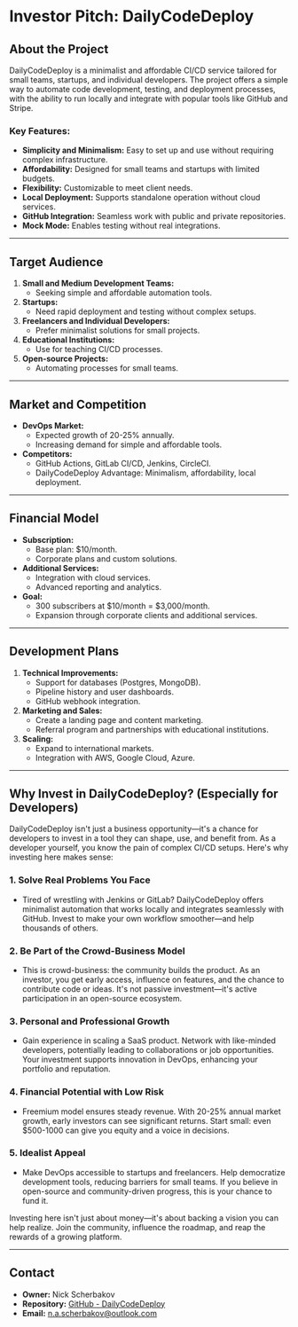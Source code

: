 # Investor Pitch: DailyCodeDeploy

## About the Project
DailyCodeDeploy is a minimalist and affordable CI/CD service tailored for small teams, startups, and individual developers. The project offers a simple way to automate code development, testing, and deployment processes, with the ability to run locally and integrate with popular tools like GitHub and Stripe.

### Key Features:
- **Simplicity and Minimalism:** Easy to set up and use without requiring complex infrastructure.
- **Affordability:** Designed for small teams and startups with limited budgets.
- **Flexibility:** Customizable to meet client needs.
- **Local Deployment:** Supports standalone operation without cloud services.
- **GitHub Integration:** Seamless work with public and private repositories.
- **Mock Mode:** Enables testing without real integrations.

---

## Target Audience
1. **Small and Medium Development Teams:**
   - Seeking simple and affordable automation tools.
2. **Startups:**
   - Need rapid deployment and testing without complex setups.
3. **Freelancers and Individual Developers:**
   - Prefer minimalist solutions for small projects.
4. **Educational Institutions:**
   - Use for teaching CI/CD processes.
5. **Open-source Projects:**
   - Automating processes for small teams.

---

## Market and Competition
- **DevOps Market:**
  - Expected growth of 20-25% annually.
  - Increasing demand for simple and affordable tools.
- **Competitors:**
  - GitHub Actions, GitLab CI/CD, Jenkins, CircleCI.
  - DailyCodeDeploy Advantage: Minimalism, affordability, local deployment.

---

## Financial Model
- **Subscription:**
  - Base plan: $10/month.
  - Corporate plans and custom solutions.
- **Additional Services:**
  - Integration with cloud services.
  - Advanced reporting and analytics.
- **Goal:**
  - 300 subscribers at $10/month = $3,000/month.
  - Expansion through corporate clients and additional services.

---

## Development Plans
1. **Technical Improvements:**
   - Support for databases (Postgres, MongoDB).
   - Pipeline history and user dashboards.
   - GitHub webhook integration.
2. **Marketing and Sales:**
   - Create a landing page and content marketing.
   - Referral program and partnerships with educational institutions.
3. **Scaling:**
   - Expand to international markets.
   - Integration with AWS, Google Cloud, Azure.

---

## Why Invest in DailyCodeDeploy? (Especially for Developers)

DailyCodeDeploy isn't just a business opportunity—it's a chance for developers to invest in a tool they can shape, use, and benefit from. As a developer yourself, you know the pain of complex CI/CD setups. Here's why investing here makes sense:

### 1. **Solve Real Problems You Face**

- Tired of wrestling with Jenkins or GitLab? DailyCodeDeploy offers minimalist automation that works locally and integrates seamlessly with GitHub. Invest to make your own workflow smoother—and help thousands of others.

### 2. **Be Part of the Crowd-Business Model**

- This is crowd-business: the community builds the product. As an investor, you get early access, influence on features, and the chance to contribute code or ideas. It's not passive investment—it's active participation in an open-source ecosystem.

### 3. **Personal and Professional Growth**

- Gain experience in scaling a SaaS product. Network with like-minded developers, potentially leading to collaborations or job opportunities. Your investment supports innovation in DevOps, enhancing your portfolio and reputation.

### 4. **Financial Potential with Low Risk**

- Freemium model ensures steady revenue. With 20-25% annual market growth, early investors can see significant returns. Start small: even $500-1000 can give you equity and a voice in decisions.

### 5. **Idealist Appeal**

- Make DevOps accessible to startups and freelancers. Help democratize development tools, reducing barriers for small teams. If you believe in open-source and community-driven progress, this is your chance to fund it.

Investing here isn't just about money—it's about backing a vision you can help realize. Join the community, influence the roadmap, and reap the rewards of a growing platform.

---

## Contact

- **Owner:** Nick Scherbakov
- **Repository:** [GitHub - DailyCodeDeploy](https://github.com/NickScherbakov/daily-code-deploy)
- **Email:** <n.a.scherbakov@outlook.com>
